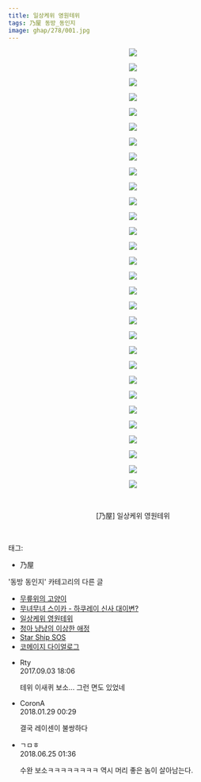 ```yaml
---
title: 일상케위 영원테위
tags: 乃屋 동방_동인지
image: ghap/278/001.jpg
---
```

<div class="article">
<p style="text-align: center; clear: none; float: none;"><img src="{{ site.nasurl }}/ghap/278/001.jpg"/></p>
<p style="text-align: center; clear: none; float: none;"><img src="{{ site.nasurl }}/ghap/278/002.jpg"/></p>
<p style="text-align: center; clear: none; float: none;"><img src="{{ site.nasurl }}/ghap/278/003.jpg"/></p>
<p style="text-align: center; clear: none; float: none;"><img src="{{ site.nasurl }}/ghap/278/004.jpg"/></p>
<p style="text-align: center; clear: none; float: none;"><img src="{{ site.nasurl }}/ghap/278/005.jpg"/></p>
<p style="text-align: center; clear: none; float: none;"><img src="{{ site.nasurl }}/ghap/278/006.jpg"/></p>
<p style="text-align: center; clear: none; float: none;"><img src="{{ site.nasurl }}/ghap/278/007.jpg"/></p>
<p style="text-align: center; clear: none; float: none;"><img src="{{ site.nasurl }}/ghap/278/008.jpg"/></p>
<p style="text-align: center; clear: none; float: none;"><img src="{{ site.nasurl }}/ghap/278/009.jpg"/></p>
<p style="text-align: center; clear: none; float: none;"><img src="{{ site.nasurl }}/ghap/278/010.jpg"/></p>
<p style="text-align: center; clear: none; float: none;"><img src="{{ site.nasurl }}/ghap/278/011.jpg"/></p>
<p style="text-align: center; clear: none; float: none;"><img src="{{ site.nasurl }}/ghap/278/012.jpg"/></p>
<p style="text-align: center; clear: none; float: none;"><img src="{{ site.nasurl }}/ghap/278/013.jpg"/></p>
<p style="text-align: center; clear: none; float: none;"><img src="{{ site.nasurl }}/ghap/278/014.jpg"/></p>
<p style="text-align: center; clear: none; float: none;"><img src="{{ site.nasurl }}/ghap/278/015.jpg"/></p>
<p style="text-align: center; clear: none; float: none;"><img src="{{ site.nasurl }}/ghap/278/016.jpg"/></p>
<p style="text-align: center; clear: none; float: none;"><img src="{{ site.nasurl }}/ghap/278/017.jpg"/></p>
<p style="text-align: center; clear: none; float: none;"><img src="{{ site.nasurl }}/ghap/278/018.jpg"/></p>
<p style="text-align: center; clear: none; float: none;"><img src="{{ site.nasurl }}/ghap/278/019.jpg"/></p>
<p style="text-align: center; clear: none; float: none;"><img src="{{ site.nasurl }}/ghap/278/020.jpg"/></p>
<p style="text-align: center; clear: none; float: none;"><img src="{{ site.nasurl }}/ghap/278/021.jpg"/></p>
<p style="text-align: center; clear: none; float: none;"><img src="{{ site.nasurl }}/ghap/278/022.jpg"/></p>
<p style="text-align: center; clear: none; float: none;"><img src="{{ site.nasurl }}/ghap/278/023.jpg"/></p>
<p style="text-align: center; clear: none; float: none;"><img src="{{ site.nasurl }}/ghap/278/024.jpg"/></p>
<p style="text-align: center; clear: none; float: none;"><img src="{{ site.nasurl }}/ghap/278/025.jpg"/></p>
<p style="text-align: center; clear: none; float: none;"><img src="{{ site.nasurl }}/ghap/278/026.jpg"/></p>
<p style="text-align: center; clear: none; float: none;"><img src="{{ site.nasurl }}/ghap/278/027.jpg"/></p>
<p style="text-align: center; clear: none; float: none;"><img src="{{ site.nasurl }}/ghap/278/028.jpg"/></p>
<p style="text-align: center; clear: none; float: none;"><img src="{{ site.nasurl }}/ghap/278/029.jpg"/></p>
<p style="text-align: center; clear: none; float: none;"><img src="{{ site.nasurl }}/ghap/278/030.jpg"/></p>
<p style="text-align: center; clear: none; float: none;"><br/></p>
<p style="text-align: center; clear: none; float: none;">[乃屋] 일상케위 영원테위</p>
<p><br/></p>
</div><div class="tagTrail">
<p>태그: </p>
<ul>
<li>乃屋</li>
</ul>
</div><div class="another">
<p>'동방 동인지' 카테고리의 다른 글</p>
<ul>
<li><a href="/2016-06-19-ghap_281">무릎위의 고양이</a></li>
<li><a href="/2016-06-19-ghap_279">무녀무녀 스이카 - 하쿠레이 신사 대이변?</a></li>
<li><a href="/2016-06-19-ghap_278">일상케위 영원테위</a></li>
<li><a href="/2016-06-19-ghap_277">청아 냥냥의 이상한 애정</a></li>
<li><a href="/2016-06-19-ghap_276">Star Ship SOS</a></li>
<li><a href="/2016-06-19-ghap_275">코메이지 다이얼로그</a></li>
</ul>
</div><div class="cb_module cb_fluid">
<div class="cb_wrt cb_profile">
<div class="comment">
<ul>
<li class="cb_thumb_off" id="comment15075402">
<div class="cb_comment_area">
<div class="cb_info_area">
<div class="cb_section">
<span class="cb_nick_name">Rty</span>
</div>
<div class="cb_section">
<span class="cb_date">2017.09.03 18:06 </span>
</div>
</div>
<div class="cb_dsc_comment">
<p class="cb_dsc">
											테위 이새퀴 보소... 그런 면도 있었네
										</p>
</div>
</div></li>
<li class="cb_thumb_off" id="comment15185913">
<div class="cb_comment_area">
<div class="cb_info_area">
<div class="cb_section">
<span class="cb_nick_name">CoronA</span>
</div>
<div class="cb_section">
<span class="cb_date">2018.01.29 00:29 </span>
</div>
</div>
<div class="cb_dsc_comment">
<p class="cb_dsc">
											결국 레이센이 불쌍하다
										</p>
</div>
</div></li>
<li class="cb_thumb_off" id="comment15276400">
<div class="cb_comment_area">
<div class="cb_info_area">
<div class="cb_section">
<span class="cb_nick_name">ㄱㅁㅎ</span>
</div>
<div class="cb_section">
<span class="cb_date">2018.06.25 01:36 </span>
</div>
</div>
<div class="cb_dsc_comment">
<p class="cb_dsc">
											수완 보소ㅋㅋㅋㅋㅋㅋㅋㅋ 역시 머리 좋은 놈이 살아남는다.
										</p>
</div>
</div></li>
</ul>
</div>
</div><!-- commentList close -->
</div>